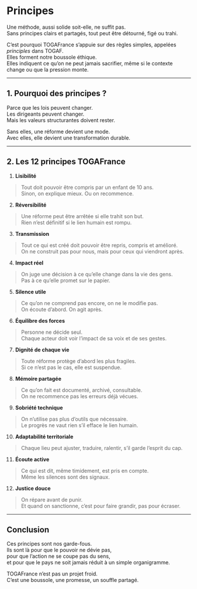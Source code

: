 # Principes

Une méthode, aussi solide soit-elle, ne suffit pas.  
Sans principes clairs et partagés, tout peut être détourné, figé ou trahi.

C’est pourquoi TOGAFrance s’appuie sur des règles simples, appelées *principles* dans TOGAF.  
Elles forment notre boussole éthique.  
Elles indiquent ce qu’on ne peut jamais sacrifier, même si le contexte change ou que la pression monte.

---

## 1. Pourquoi des principes ?

Parce que les lois peuvent changer.  
Les dirigeants peuvent changer.  
Mais les valeurs structurantes doivent rester.

Sans elles, une réforme devient une mode.  
Avec elles, elle devient une transformation durable.

---

## 2. Les 12 principes TOGAFrance

1. **Lisibilité**  
> Tout doit pouvoir être compris par un enfant de 10 ans.  
> Sinon, on explique mieux. Ou on recommence.

2. **Réversibilité**  
> Une réforme peut être arrêtée si elle trahit son but.  
> Rien n’est définitif si le lien humain est rompu.

3. **Transmission**  
> Tout ce qui est créé doit pouvoir être repris, compris et amélioré.  
> On ne construit pas pour nous, mais pour ceux qui viendront après.

4. **Impact réel**  
> On juge une décision à ce qu’elle change dans la vie des gens.  
> Pas à ce qu’elle promet sur le papier.

5. **Silence utile**  
> Ce qu’on ne comprend pas encore, on ne le modifie pas.  
> On écoute d’abord. On agit après.

6. **Équilibre des forces**  
> Personne ne décide seul.  
> Chaque acteur doit voir l’impact de sa voix et de ses gestes.

7. **Dignité de chaque vie**  
> Toute réforme protège d’abord les plus fragiles.  
> Si ce n’est pas le cas, elle est suspendue.

8. **Mémoire partagée**  
> Ce qu’on fait est documenté, archivé, consultable.  
> On ne recommence pas les erreurs déjà vécues.

9. **Sobriété technique**  
> On n’utilise pas plus d’outils que nécessaire.  
> Le progrès ne vaut rien s’il efface le lien humain.

10. **Adaptabilité territoriale**  
> Chaque lieu peut ajuster, traduire, ralentir, s’il garde l’esprit du cap.

11. **Écoute active**  
> Ce qui est dit, même timidement, est pris en compte.  
> Même les silences sont des signaux.

12. **Justice douce**  
> On répare avant de punir.  
> Et quand on sanctionne, c’est pour faire grandir, pas pour écraser.

---

## Conclusion

Ces principes sont nos garde-fous.  
Ils sont là pour que le pouvoir ne dévie pas,  
pour que l’action ne se coupe pas du sens,  
et pour que le pays ne soit jamais réduit à un simple organigramme.

TOGAFrance n’est pas un projet froid.  
C’est une boussole, une promesse, un souffle partagé.
